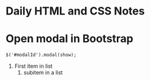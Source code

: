 # Daily HTML and CSS Notes

# Open modal in Bootstrap

    $('#modalId').modal(show);

1. First item in list
	1. subitem in a list 


<!--stackedit_data:
eyJwcm9wZXJ0aWVzIjoiZXh0ZW5zaW9uczpcbiAgcHJlc2V0Oi
Bjb21tb25tYXJrXG4iLCJoaXN0b3J5IjpbMzc3NTcyMDg1LC01
NDEzOTk2MTUsNjUzMjc1NjExXX0=
-->